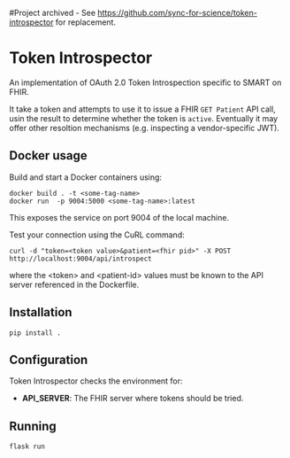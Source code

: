 #Project archived - See https://github.com/sync-for-science/token-introspector for replacement.


# Token Introspector

An implementation of OAuth 2.0 Token Introspection specific to SMART on FHIR.

It take a token and attempts to use it to issue a FHIR `GET Patient` API call,
usin the result to determine whether the token is `active`. Eventually it may
offer other resoltion mechanisms (e.g. inspecting a vendor-specific JWT).


## Docker usage
Build and start a Docker containers using: 
```
docker build . -t <some-tag-name>
docker run  -p 9004:5000 <some-tag-name>:latest
```
This exposes the service on port 9004 of the local machine.

Test your connection using the CuRL command:
```
curl -d "token=<token value>&patient=<fhir pid>" -X POST http://localhost:9004/api/introspect
```
where the \<token\> and \<patient-id\> values must be known to the API server referenced in the Dockerfile.

## Installation

```
pip install .
```

## Configuration

Token Introspector checks the environment for:

+ **API_SERVER**: The FHIR server where tokens should be tried.

## Running

```
flask run
```
